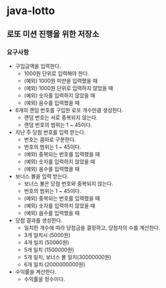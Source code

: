 # java-lotto
로또 미션 진행을 위한 저장소
---
### 요구사항
* 구입금액을 입력한다.  
    * 1000원 단위로 입력해야 한다.
    * (예외) 1000원 미만을 입력했을 때 
    * (예외) 1000원 단위로 입력하지 않았을 때
    * (예외) 숫자를 입력하지 않았을 때
    * (예외) 음수를 입력했을 때
* 6개의 랜덤 번호를 구입한 로또 개수만큼 생성한다.
    * 랜덤 번호는 서로 중복되지 않는다.
    * 랜덤 번호의 범위는 1 ~ 45이다.
* 지난 주 당첨 번호를 입력 받는다.
    * 번호는 콤마로 구분한다.
    * 번호의 범위는 1 ~ 45이다.
    * (예외) 중복되는 번호를 입력했을 때
    * (예외) 숫자를 입력하지 않았을 때
    * (예외) 음수를 입력했을 때
* 보너스 볼을 입력 받는다.
    * 보너스 볼은 당첨 번호와 중복되지 않는다.
    * 번호의 범위는 1 ~ 45이다.
    * (예외) 중복되는 번호를 입력했을 때
    * (예외) 숫자를 입력하지 않았을 때
    * (예외) 음수를 입력했을 때
* 당첨 결과를 생성한다.
    * 일치한 개수에 따라 당첨금을 결정하고, 당첨자의 수를 계산한다.
    * 3개 일치시 (5000원)
    * 4개 일치 (50000원)
    * 5개 일치 (1500000원)
    * 5개 일치, 보너스 볼 일치(30000000원)
    * 6개 일치 (2000000000원)
* 수익률을 계산한다.
    * 수익률을 정수이다.
    
    